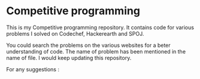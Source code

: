 # Competitive programming
This is my Competitive programming repository. It contains code for various problems I solved on Codechef, Hackerearth and SPOJ. 

You could search the problems on the various websites for a beter understanding of code. The name of problem has been mentioned in the name of file.
I would keep updating this repository.

For any suggestions : 
